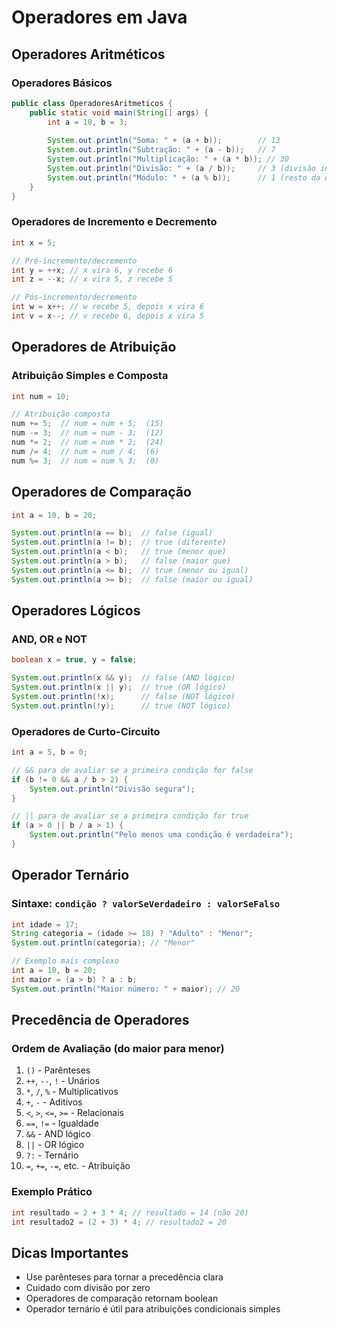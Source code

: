 # Operadores em Java

## Operadores Aritméticos

### Operadores Básicos
```java
public class OperadoresAritmeticos {
    public static void main(String[] args) {
        int a = 10, b = 3;
        
        System.out.println("Soma: " + (a + b));        // 13
        System.out.println("Subtração: " + (a - b));   // 7
        System.out.println("Multiplicação: " + (a * b)); // 30
        System.out.println("Divisão: " + (a / b));     // 3 (divisão inteira)
        System.out.println("Módulo: " + (a % b));      // 1 (resto da divisão)
    }
}
```

### Operadores de Incremento e Decremento
```java
int x = 5;

// Pré-incremento/decremento
int y = ++x; // x vira 6, y recebe 6
int z = --x; // x vira 5, z recebe 5

// Pós-incremento/decremento
int w = x++; // w recebe 5, depois x vira 6
int v = x--; // v recebe 6, depois x vira 5
```

## Operadores de Atribuição

### Atribuição Simples e Composta
```java
int num = 10;

// Atribuição composta
num += 5;  // num = num + 5;  (15)
num -= 3;  // num = num - 3;  (12)
num *= 2;  // num = num * 2;  (24)
num /= 4;  // num = num / 4;  (6)
num %= 3;  // num = num % 3;  (0)
```

## Operadores de Comparação

```java
int a = 10, b = 20;

System.out.println(a == b);  // false (igual)
System.out.println(a != b);  // true (diferente)
System.out.println(a < b);   // true (menor que)
System.out.println(a > b);   // false (maior que)
System.out.println(a <= b);  // true (menor ou igual)
System.out.println(a >= b);  // false (maior ou igual)
```

## Operadores Lógicos

### AND, OR e NOT
```java
boolean x = true, y = false;

System.out.println(x && y);  // false (AND lógico)
System.out.println(x || y);  // true (OR lógico)
System.out.println(!x);      // false (NOT lógico)
System.out.println(!y);      // true (NOT lógico)
```

### Operadores de Curto-Circuito
```java
int a = 5, b = 0;

// && para de avaliar se a primeira condição for false
if (b != 0 && a / b > 2) {
    System.out.println("Divisão segura");
}

// || para de avaliar se a primeira condição for true
if (a > 0 || b / a > 1) {
    System.out.println("Pelo menos uma condição é verdadeira");
}
```

## Operador Ternário

### Sintaxe: `condição ? valorSeVerdadeiro : valorSeFalso`
```java
int idade = 17;
String categoria = (idade >= 18) ? "Adulto" : "Menor";
System.out.println(categoria); // "Menor"

// Exemplo mais complexo
int a = 10, b = 20;
int maior = (a > b) ? a : b;
System.out.println("Maior número: " + maior); // 20
```

## Precedência de Operadores

### Ordem de Avaliação (do maior para menor)
1. `()` - Parênteses
2. `++`, `--`, `!` - Unários
3. `*`, `/`, `%` - Multiplicativos
4. `+`, `-` - Aditivos
5. `<`, `>`, `<=`, `>=` - Relacionais
6. `==`, `!=` - Igualdade
7. `&&` - AND lógico
8. `||` - OR lógico
9. `?:` - Ternário
10. `=`, `+=`, `-=`, etc. - Atribuição

### Exemplo Prático
```java
int resultado = 2 + 3 * 4; // resultado = 14 (não 20)
int resultado2 = (2 + 3) * 4; // resultado2 = 20
```

## Dicas Importantes
- Use parênteses para tornar a precedência clara
- Cuidado com divisão por zero
- Operadores de comparação retornam boolean
- Operador ternário é útil para atribuições condicionais simples
